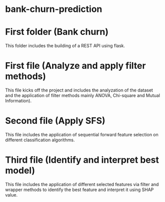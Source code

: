 # bank-churn-prediction

# First folder (Bank churn) 
This folder includes the building of a REST API using flask.

# First file (Analyze and apply filter methods) 
This file kicks off the project and includes the analyzation of the dataset and the application of filter methods mainly ANOVA, Chi-square and Mutual Information).

# Second file (Apply SFS) 
This file includes the application of sequential forward feature selection on different classification algorithms.

# Third file (Identify and interpret best model)
This file includes the application of different selected features via filter and wrapper methods to identify the best feature and interpret it using SHAP value.
